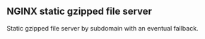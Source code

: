 ## NGINX static gzipped file server
Static gzipped file server by subdomain with an eventual fallback.